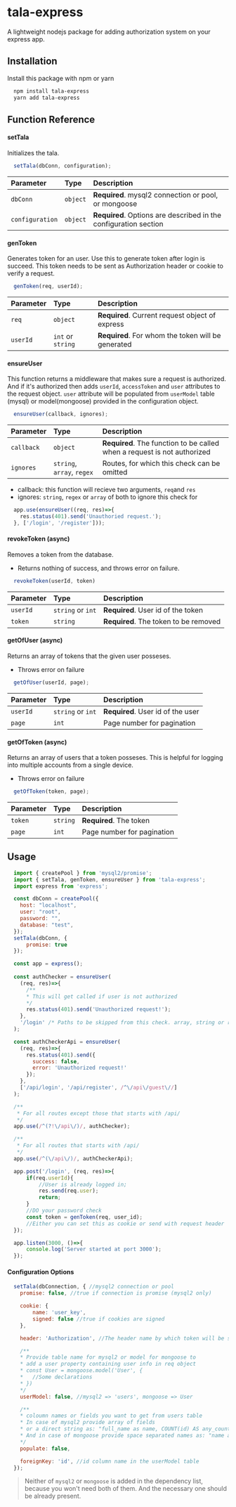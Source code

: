 # tala-express

A lightweight nodejs package for adding authorization system on your express app.



## Installation

Install this package with npm or yarn

```bash
  npm install tala-express
  yarn add tala-express
```
    

## Function Reference

#### setTala

Initializes the tala.

```javascript
  setTala(dbConn, configuration);
```

| Parameter       | Type     | Description                |
| :--------       | :------- | :------------------------- |
| `dbConn`        | `object` | **Required**. mysql2 connection or pool, or mongoose |
| `configuration` | `object` | **Required**. Options are described in the configuration section |

#### genToken

Generates token for an user. Use this to generate token after login is succeed.
This token needs to be sent as Authorization header or cookie to verify a request.

```javascript
  genToken(req, userId);
```

| Parameter | Type              | Description                       |
| :-------- | :-------          | :-------------------------------- |
| `req`     | `object`          | **Required**. Current request object of express    |
| `userId`  | `int` or `string` | **Required**. For whom the token will be generated |


#### ensureUser

This function returns a middleware that makes sure a request is authorized.
And if it's authorized then adds `userId`, `accessToken` and `user` attributes
to the request object. `user` attribute will be populated from `userModel`
table (mysql) or model(mongoose) provided in the configuration object.

```javascript
  ensureUser(callback, ignores);
```

| Parameter | Type              | Description                       |
| :-------- | :-------          | :-------------------------------- |
| `callback`| `object`          | **Required**. The function to be called when a request is not authorized |
| `ignores` | `string`, `array`, `regex` | Routes, for which this check can be omitted |

- callback: this function will recieve two arguments, `req`and `res`
- ignores: `string`, `regex` or `array` of both to ignore this check for

```javascript
  app.use(ensureUser((req, res)=>{
    res.status(401).send('Unauthoried request.');
  }, ['/login', '/register']));
```

#### revokeToken (async)

Removes a token from the database.
- Returns nothing of success, and throws error on failure.

```javascript
  revokeToken(userId, token)
```

| Parameter | Type              | Description                        |
| :-------- | :-------          | :--------------------------------  |
| `userId`  | `string` or `int` | **Required**. User id of the token |
| `token`   |    `string`       | **Required**. The token to be removed |

#### getOfUser (async)

Returns an array of tokens that the given user posseses.
- Throws error on failure

```javascript
  getOfUser(userId, page);
```

| Parameter | Type              | Description                        |
| :-------- | :-------          | :--------------------------------  |
| `userId`  | `string` or `int` | **Required**. User id of the user  |
| `page`    |    `int`          | Page number for pagination         |

#### getOfToken (async)

Returns an array of users that a token posseses. This is helpful for logging into
multiple accounts from a single device.
- Throws error on failure

```javascript
  getOfToken(token, page);
```

| Parameter | Type     | Description                        |
| :-------- | :------- | :--------------------------------  |
| `token`   | `string` | **Required**. The token  |
| `page`    |   `int`  | Page number for pagination         |

## Usage

```javascript
  import { createPool } from 'mysql2/promise';
  import { setTala, genToken, ensureUser } from 'tala-express';
  import express from 'express';

  const dbConn = createPool({
    host: "localhost",
    user: "root",
    password: "",
    database: "test",
  });
  setTala(dbConn, {
      promise: true
  });

  const app = express();
  
  const authChecker = ensureUser(
    (req, res)=>{
      /**
      * This will get called if user is not authorized
      */
      res.status(401).send('Unauthorized request!');
    },
    '/login' /* Paths to be skipped from this check. array, string or regex */
  );

  const authCheckerApi = ensureUser(
    (req, res)=>{
      res.status(401).send({
        success: false,
        error: 'Unauthorized request!'
      });
    },
    ['/api/login', '/api/register', /^\/api\/guest\//]
  );

  /**
   * For all routes except those that starts with /api/
   */
  app.use(/^(?!\/api\/)/, authChecker);

  /**
   * For all routes that starts with /api/
   */
  app.use(/^(\/api\/)/, authCheckerApi);

  app.post('/login', (req, res)=>{
      if(req.userId){
          //User is already logged in;
          res.send(req.user);
          return;
      }
      //DO your password check
      const token = genToken(req, user_id);
      //Either you can set this as cookie or send with request header
  });

  app.listen(3000, ()=>{
      console.log('Server started at port 3000');
  });

```

#### Configuration Options

```javascript
  setTala(dbConnection, { //mysql2 connection or pool
    promise: false, //true if connection is promise (mysql2 only)

    cookie: {
        name: 'user_key',
        signed: false //true if cookies are signed
    },

    header: 'Authorization', //The header name by which token will be sent

    /**
    * Provide table name for mysql2 or model for mongoose to
    * add a user property containing user info in req object
    * const User = mongoose.model('User', {
    *   //Some declarations
    * })
    */
    userModel: false, //mysql2 => 'users', mongoose => User

    /**
    * coloumn names or fields you want to get from users table
    * In case of mysql2 provide array of fields
    * or a direct string as: "full_name as name, COUNT(id) AS any_count"
    * And in case of mongoose provide space separated names as: "name age another_field"
    */
    populate: false,

    foreignKey: 'id', //id column name in the userModel table
  });
```


> Neither of `mysql2` or `mongoose` is added in the dependency list, because you won't need both of them. And the necessary one should be already present. 